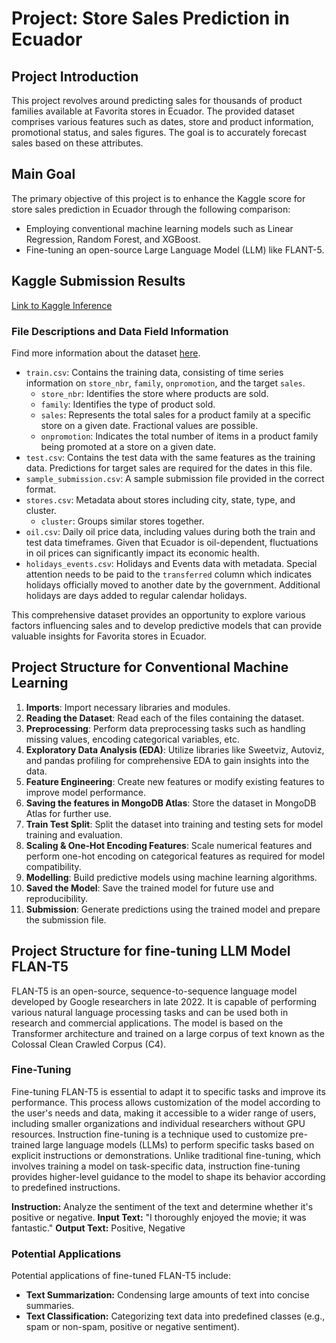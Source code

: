 # Project: Store Sales Prediction in Ecuador

## Project Introduction
This project revolves around predicting sales for thousands of product families available at Favorita stores in Ecuador. The provided dataset comprises various features such as dates, store and product information, promotional status, and sales figures. The goal is to accurately forecast sales based on these attributes.

## Main Goal
The primary objective of this project is to enhance the Kaggle score for store sales prediction in Ecuador through the following comparison:
* Employing conventional machine learning models such as Linear Regression, Random Forest, and XGBoost.
* Fine-tuning an open-source Large Language Model (LLM) like FLANT-5.
 
## Kaggle Submission Results
[Link to Kaggle Inference](https://huggingface.co/spaces/Jyotiyadav/Forecasting_model)


### File Descriptions and Data Field Information
Find more information about the dataset [here](https://www.kaggle.com/competitions/store-sales-time-series-forecasting).
- `train.csv`: Contains the training data, consisting of time series information on `store_nbr`, `family`, `onpromotion`, and the target `sales`.
  - `store_nbr`: Identifies the store where products are sold.
  - `family`: Identifies the type of product sold.
  - `sales`: Represents the total sales for a product family at a specific store on a given date. Fractional values are possible.
  - `onpromotion`: Indicates the total number of items in a product family being promoted at a store on a given date.
- `test.csv`: Contains the test data with the same features as the training data. Predictions for target sales are required for the dates in this file.
- `sample_submission.csv`: A sample submission file provided in the correct format.
- `stores.csv`: Metadata about stores including city, state, type, and cluster.
  - `cluster`: Groups similar stores together.
- `oil.csv`: Daily oil price data, including values during both the train and test data timeframes. Given that Ecuador is oil-dependent, fluctuations in oil prices can significantly impact its economic health.
- `holidays_events.csv`: Holidays and Events data with metadata. Special attention needs to be paid to the `transferred` column which indicates holidays officially moved to another date by the government. Additional holidays are days added to regular calendar holidays.

This comprehensive dataset provides an opportunity to explore various factors influencing sales and to develop predictive models that can provide valuable insights for Favorita stores in Ecuador.

## Project Structure for Conventional Machine Learning 
1. **Imports**: Import necessary libraries and modules.
2. **Reading the Dataset**: Read each of the files containing the dataset.
3. **Preprocessing**: Perform data preprocessing tasks such as handling missing values, encoding categorical variables, etc.
4. **Exploratory Data Analysis (EDA)**: Utilize libraries like Sweetviz, Autoviz, and pandas profiling for comprehensive EDA to gain insights into the data.
5. **Feature Engineering**: Create new features or modify existing features to improve model performance.
6. **Saving the features in MongoDB Atlas**: Store the dataset in MongoDB Atlas for further use.
7. **Train Test Split**: Split the dataset into training and testing sets for model training and evaluation.
8. **Scaling & One-Hot Encoding Features**: Scale numerical features and perform one-hot encoding on categorical features as required for model compatibility.
9. **Modelling**: Build predictive models using machine learning algorithms.
10. **Saved the Model**: Save the trained model for future use and reproducibility.
11. **Submission**: Generate predictions using the trained model and prepare the submission file.


## Project Structure for fine-tuning LLM Model FLAN-T5

FLAN-T5 is an open-source, sequence-to-sequence language model developed by Google researchers in late 2022. It is capable of performing various natural language processing tasks and can be used both in research and commercial applications. The model is based on the Transformer architecture and trained on a large corpus of text known as the Colossal Clean Crawled Corpus (C4).

### Fine-Tuning
Fine-tuning FLAN-T5 is essential to adapt it to specific tasks and improve its performance. This process allows customization of the model according to the user's needs and data, making it accessible to a wider range of users, including smaller organizations and individual researchers without GPU resources.
Instruction fine-tuning is a technique used to customize pre-trained large language models (LLMs) to perform specific tasks based on explicit instructions or demonstrations. Unlike traditional fine-tuning, which involves training a model on task-specific data, instruction fine-tuning provides higher-level guidance to the model to shape its behavior according to predefined instructions.

**Instruction:** Analyze the sentiment of the text and determine whether it's positive or negative.
**Input Text:** "I thoroughly enjoyed the movie; it was fantastic."
**Output Text:** Positive, Negative

### Potential Applications
Potential applications of fine-tuned FLAN-T5 include:
- **Text Summarization:** Condensing large amounts of text into concise summaries.
- **Text Classification:** Categorizing text data into predefined classes (e.g., spam or non-spam, positive or negative sentiment).



